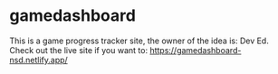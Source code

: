 # gamedashboard
This is a game progress tracker site, the owner of the idea is: Dev Ed.
Check out the live site if you want to: 
https://gamedashboard-nsd.netlify.app/

